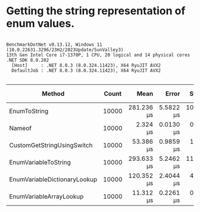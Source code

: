 # Getting the string representation of enum values.





```

BenchmarkDotNet v0.13.12, Windows 11 (10.0.22631.3296/23H2/2023Update/SunValley3)
13th Gen Intel Core i7-1370P, 1 CPU, 20 logical and 14 physical cores
.NET SDK 8.0.202
  [Host]     : .NET 8.0.3 (8.0.324.11423), X64 RyuJIT AVX2
  DefaultJob : .NET 8.0.3 (8.0.324.11423), X64 RyuJIT AVX2


```
| Method                       | Count | Mean       | Error     | StdDev     | Ratio  | RatioSD | Gen0    | Allocated | Alloc Ratio |
|----------------------------- |------ |-----------:|----------:|-----------:|-------:|--------:|--------:|----------:|------------:|
| EnumToString                 | 10000 | 281.236 μs | 5.5822 μs | 10.6206 μs | 121.93 |    3.85 | 95.2148 | 1200053 B |          NA |
| Nameof                       | 10000 |   2.324 μs | 0.0130 μs |  0.0122 μs |   1.00 |    0.00 |       - |         - |          NA |
| CustomGetStringUsingSwitch   | 10000 |  53.386 μs | 0.9859 μs |  1.6741 μs |  23.38 |    0.81 | 19.1040 |  240011 B |          NA |
| EnumVariableToString         | 10000 | 293.633 μs | 5.2462 μs | 11.6252 μs | 130.17 |    3.41 | 95.2148 | 1200053 B |          NA |
| EnumVariableDictionaryLookup | 10000 | 120.352 μs | 2.4044 μs |  4.2111 μs |  51.38 |    1.50 |       - |         - |          NA |
| EnumVariableArrayLookup      | 10000 |  11.312 μs | 0.2261 μs |  0.5877 μs |   4.69 |    0.19 |       - |         - |          NA |

